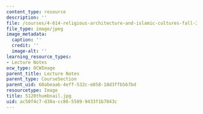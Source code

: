 ```yaml
---
content_type: resource
description: ''
file: /courses/4-614-religious-architecture-and-islamic-cultures-fall-2002/ac50f4c7d30acc8655899433f1b7043c_5120thumbnail.jpg
file_type: image/jpeg
image_metadata:
  caption: ''
  credit: ''
  image-alt: ''
learning_resource_types:
- Lecture Notes
ocw_type: OCWImage
parent_title: Lecture Notes
parent_type: CourseSection
parent_uid: 68abeaab-4eff-532c-e858-18d3ffb567bd
resourcetype: Image
title: 5120thumbnail.jpg
uid: ac50f4c7-d30a-cc86-5589-9433f1b7043c
---
```

